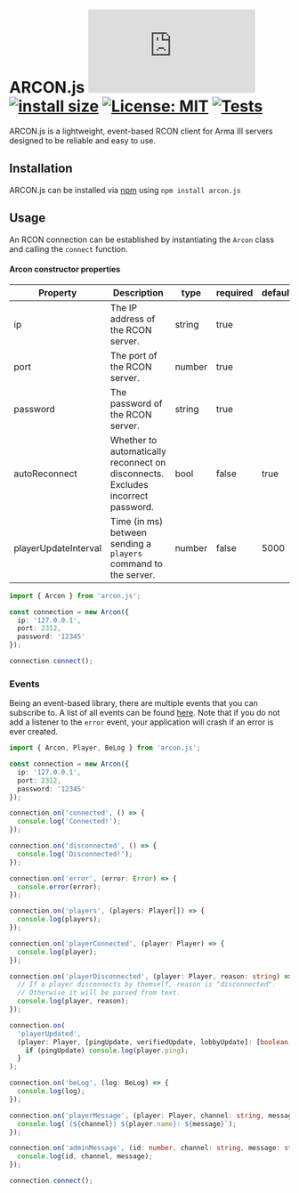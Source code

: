 # ARCON.js [![](https://img.shields.io/npm/v/arcon.js?maxAge=3600)](https://npmjs.com/package/arcon.js) [![install size](https://packagephobia.com/badge?p=arcon.js)](https://packagephobia.com/result?p=arcon.js) [![License: MIT](https://img.shields.io/badge/License-MIT-yellow.svg)](https://opensource.org/licenses/MIT) [![Tests](https://github.com/C4GDevs/ARCON.js/actions/workflows/test.yml/badge.svg?branch=v5.x&event=push)](https://github.com/C4GDevs/ARCON.js/actions/workflows/test.yml)

ARCON.js is a lightweight, event-based RCON client for Arma III servers designed to be reliable and easy to use.

## Installation

ARCON.js can be installed via [npm](https://www.npmjs.com/package/arcon.js) using `npm install arcon.js`

## Usage

An RCON connection can be established by instantiating the `Arcon` class and calling the `connect` function.

#### Arcon constructor properties

| Property             | Description                                                                     | type   | required | default |
| -------------------- | ------------------------------------------------------------------------------- | ------ | -------- | ------- |
| ip                   | The IP address of the RCON server.                                              | string | true     |         |
| port                 | The port of the RCON server.                                                    | number | true     |         |
| password             | The password of the RCON server.                                                | string | true     |         |
| autoReconnect        | Whether to automatically reconnect on disconnects. Excludes incorrect password. | bool   | false    | true    |
| playerUpdateInterval | Time (in ms) between sending a `players` command to the server.                 | number | false    | 5000    |

```ts
import { Arcon } from 'arcon.js';

const connection = new Arcon({
  ip: '127.0.0.1',
  port: 2312,
  password: '12345'
});

connection.connect();
```

### Events

Being an event-based library, there are multiple events that you can subscribe to. A list of all events can be found [here](../src/Arcon/index.ts#22).
Note that if you do not add a listener to the `error` event, your application will crash if an error is ever created.

```ts
import { Arcon, Player, BeLog } from 'arcon.js';

const connection = new Arcon({
  ip: '127.0.0.1',
  port: 2312,
  password: '12345'
});

connection.on('connected', () => {
  console.log('Connected!');
});

connection.on('disconnected', () => {
  console.log('Disconnected!');
});

connection.on('error', (error: Error) => {
  console.error(error);
});

connection.on('players', (players: Player[]) => {
  console.log(players);
});

connection.on('playerConnected', (player: Player) => {
  console.log(player);
});

connection.on('playerDisconnected', (player: Player, reason: string) => {
  // If a player disconnects by themself, reason is "disconnected".
  // Otherwise it will be parsed from text.
  console.log(player, reason);
});

connection.on(
  'playerUpdated',
  (player: Player, [pingUpdate, verifiedUpdate, lobbyUpdate]: [boolean, boolean, boolean]) => {
    if (pingUpdate) console.log(player.ping);
  }
);

connection.on('beLog', (log: BeLog) => {
  console.log(log);
});

connection.on('playerMessage', (player: Player, channel: string, message: string) => {
  console.log(`(${channel}) ${player.name}: ${message}`);
});

connection.on('adminMessage', (id: number, channel: string, message: string) => {
  console.log(id, channel, message);
});

connection.connect();
```
